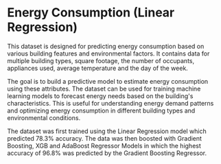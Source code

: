 # Energy Consumption (Linear Regression)
This dataset is designed for predicting energy consumption based on various building features and environmental factors. It contains data for multiple building types, square footage, the number of occupants, appliances used, average temperature and the day of the week. 

The goal is to build a predictive model to estimate energy consumption using these attributes. The dataset can be used for training machine learning models to forecast energy needs based on the building's characteristics. This is useful for understanding energy demand patterns and optimizing energy consumption in different building types and environmental conditions.

The dataset was first trained using the Linear Regression model which predicted 78.3% accuracy. The data was then boosted with Gradient Boosting, XGB and AdaBoost Regressor Models in which the highest accuracy of 96.8% was predicted by the Gradient Boosting Regressor.
